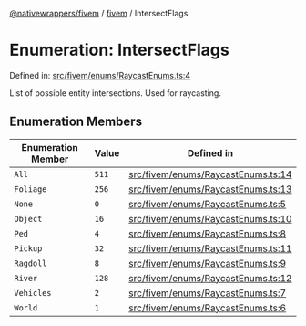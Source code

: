 [@nativewrappers/fivem](../../README.md) / [fivem](../README.md) / IntersectFlags

# Enumeration: IntersectFlags

Defined in: [src/fivem/enums/RaycastEnums.ts:4](https://github.com/nativewrappers/nativewrappers/blob/bf1d263f0188667cde482dc5657983cf3674a640/src/fivem/enums/RaycastEnums.ts#L4)

List of possible entity intersections. Used for raycasting.

## Enumeration Members

| Enumeration Member | Value | Defined in |
| ------ | ------ | ------ |
| <a id="all"></a> `All` | `511` | [src/fivem/enums/RaycastEnums.ts:14](https://github.com/nativewrappers/nativewrappers/blob/bf1d263f0188667cde482dc5657983cf3674a640/src/fivem/enums/RaycastEnums.ts#L14) |
| <a id="foliage"></a> `Foliage` | `256` | [src/fivem/enums/RaycastEnums.ts:13](https://github.com/nativewrappers/nativewrappers/blob/bf1d263f0188667cde482dc5657983cf3674a640/src/fivem/enums/RaycastEnums.ts#L13) |
| <a id="none"></a> `None` | `0` | [src/fivem/enums/RaycastEnums.ts:5](https://github.com/nativewrappers/nativewrappers/blob/bf1d263f0188667cde482dc5657983cf3674a640/src/fivem/enums/RaycastEnums.ts#L5) |
| <a id="object"></a> `Object` | `16` | [src/fivem/enums/RaycastEnums.ts:10](https://github.com/nativewrappers/nativewrappers/blob/bf1d263f0188667cde482dc5657983cf3674a640/src/fivem/enums/RaycastEnums.ts#L10) |
| <a id="ped"></a> `Ped` | `4` | [src/fivem/enums/RaycastEnums.ts:8](https://github.com/nativewrappers/nativewrappers/blob/bf1d263f0188667cde482dc5657983cf3674a640/src/fivem/enums/RaycastEnums.ts#L8) |
| <a id="pickup"></a> `Pickup` | `32` | [src/fivem/enums/RaycastEnums.ts:11](https://github.com/nativewrappers/nativewrappers/blob/bf1d263f0188667cde482dc5657983cf3674a640/src/fivem/enums/RaycastEnums.ts#L11) |
| <a id="ragdoll"></a> `Ragdoll` | `8` | [src/fivem/enums/RaycastEnums.ts:9](https://github.com/nativewrappers/nativewrappers/blob/bf1d263f0188667cde482dc5657983cf3674a640/src/fivem/enums/RaycastEnums.ts#L9) |
| <a id="river"></a> `River` | `128` | [src/fivem/enums/RaycastEnums.ts:12](https://github.com/nativewrappers/nativewrappers/blob/bf1d263f0188667cde482dc5657983cf3674a640/src/fivem/enums/RaycastEnums.ts#L12) |
| <a id="vehicles"></a> `Vehicles` | `2` | [src/fivem/enums/RaycastEnums.ts:7](https://github.com/nativewrappers/nativewrappers/blob/bf1d263f0188667cde482dc5657983cf3674a640/src/fivem/enums/RaycastEnums.ts#L7) |
| <a id="world"></a> `World` | `1` | [src/fivem/enums/RaycastEnums.ts:6](https://github.com/nativewrappers/nativewrappers/blob/bf1d263f0188667cde482dc5657983cf3674a640/src/fivem/enums/RaycastEnums.ts#L6) |
